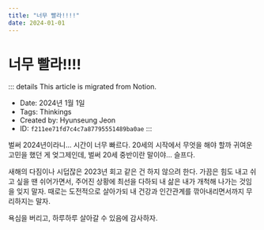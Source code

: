 ```yaml
---
title: "너무 빨라!!!!"
date: 2024-01-01
---
```


# 너무 빨라!!!!

::: details This article is migrated from Notion.

- Date: 2024년 1월 1일
- Tags: Thinkings
- Created by: Hyunseung Jeon
- ID: `f211ee71fd7c4c7a87795551489ba0ae`
  :::

벌써 2024년이라니… 시간이 너무 빠르다. 20세의 시작에서 무엇을 해야 할까 귀여운 고민을 했던 게 엊그제인데, 벌써 20세 중반이란 말이야… 슬프다.

새해의 다짐이나 시덥잖은 2023년 회고 같은 건 하지 않으려 한다. 가끔은 힘도 내고 쉬고 싶을 땐 쉬어가면서, 주어진 상황에 최선을 다하되 내 삶은 내가 개척해 나가는 것임을 잊지 말자. 때로는 도전적으로 살아가되 내 건강과 인간관계를 깎아내리면서까지 무리하지는 말자.

욕심을 버리고, 하루하루 살아갈 수 있음에 감사하자.
